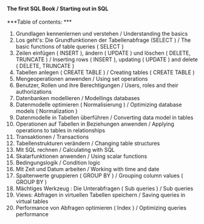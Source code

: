 #### The first SQL Book / Starting out in SQL

***Table of contents: ***
1. Grundlagen kennenlernen und verstehen / Understanding the basics
2. Los geht's: Die Grundfunktionen der Tabellenabfrage (SELECT ) / The basic functions of table queries ( SELECT ) 
3. Zeilen einfügen ( INSERT ), ändern ( UPDATE ) und löschen ( DELETE, TRUNCATE ) / Inserting rows ( INSERT ), updating ( UPDATE ) and delete ( DELETE,  TRUNCATE ) 
4. Tabellen anlegen ( CREATE TABLE ) / Creating tables ( CREATE TABLE ) 
5. Mengeoperationen anwenden / Using set operations 
6. Benutzer, Rollen und ihre Berechtigungen / Users, roles and their authorizations
7. Datenbanken modellieren / Modellings databases
8. Datenmodelle optimieren ( Normalisierung ) / Optimizing database models ( Normalization )
9. Datenmodelle in Tabellen überführen / Converting data model in tables
10. Operationen auf Tabellen in Beziehungen anwenden / Applying operations to tables in relationships
11. Transaktionen / Transactions
12. Tabellenstrukturen verändern / Changing table structures
13. Mit SQL rechnen / Calculating with SQL
14. Skalarfunktionen anwenden / Using scalar functions
15. Bedingungslogik / Condition logic
16. Mit Zeit und Datum arbeiten / Working with time and date
17. Spaltenwerte gruppieren ( GROUP BY ) / Grouping column values ( GROUP BY ) 
18. Mächtiges Werkzeug : Die Unterabfragen ( Sub queries ) / Sub queries 
19. Views: Abfragen in virtuellen Tabellen speichern / Saving queries in virtual tables
20. Performance von Abfragen optimieren ( Index ) / Optimizing queries performance

